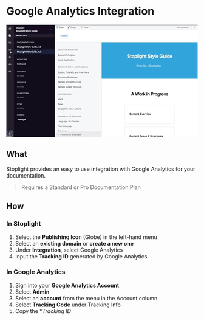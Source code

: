 # Google Analytics Integration 

![Google Analytics Integration](https://github.com/stoplightio/docs/blob/develop/assets/gifs/googleanalytics.gif?raw=true)

## What 
Stoplight provides an easy to use integration with Google Analytics for your documentation.  

> Requires a Standard or Pro Documentation Plan 

## How 

### In Stoplight
1. Select the **Publishing Ico**n (Globe) in the left-hand menu 
2. Select an **existing domain** or **create a new one** 
3. Under **Integration**, select Google Analytics 
4. Input the **Tracking ID** generated by Google Analytics 

### In Google Analytics 
1. Sign into your **Google Analytics Account** 
2. Select **Admin** 
3. Select an **account** from the menu in the Account column
4. Select **Tracking Code** under Tracking Info
5. Copy the **Tracking ID* 
